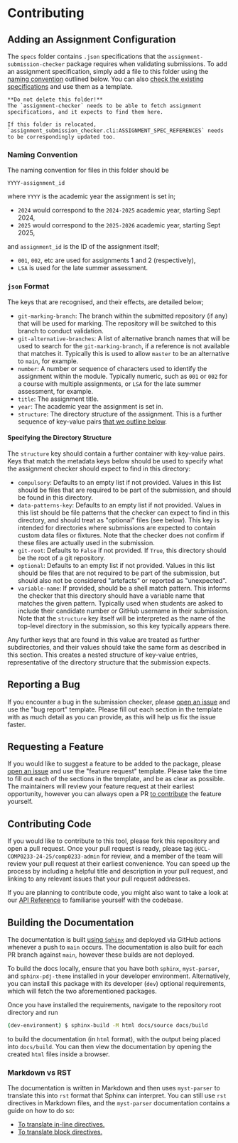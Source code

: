 # Contributing

[current-specs-folder]: https://github.com/UCL-COMP0233-24-25/assignment-submission-checker/tree/main/specs
[repo-issues]: https://github.com/UCL-COMP0233-24-25/assignment-submission-checker/issues
[sphinx]: https://www.sphinx-doc.org/en/master/

## Adding an Assignment Configuration

The `specs` folder contains `.json` specifications that the `assignment-submission-checker` package requires when validating submissions.
To add an assignment specification, simply add a file to this folder using the [naming convention](#naming-convention) outlined below.
You can also [check the existing specifications][current-specs-folder] and use them as a template.

```{danger}
**Do not delete this folder!**
The `assignment-checker` needs to be able to fetch assignment specifications, and it expects to find them here.

If this folder is relocated, `assignment_submission_checker.cli:ASSIGNMENT_SPEC_REFERENCES` needs to be correspondingly updated too.
```

### Naming Convention

The naming convention for files in this folder should be

`YYYY-assignment_id`

where `YYYY` is the academic year the assignment is set in;

- `2024` would correspond to the `2024-2025` academic year, starting Sept 2024,
- `2025` would correspond to the `2025-2026` academic year, starting Sept 2025,

and `assignment_id` is the ID of the assignment itself;

- `001`, `002`, etc are used for assignments 1 and 2 (respectively),
- `LSA` is used for the late summer assessment.

### `json` Format

The keys that are recognised, and their effects, are detailed below;

- `git-marking-branch`: The branch within the submitted repository (if any) that will be used for marking. The repository will be switched to this branch to conduct validation.
- `git-alternative-branches`: A list of alternative branch names that will be used to search for the `git-marking-branch`, if a reference is not available that matches it. Typically this is used to allow `master` to be an alternative to `main`, for example.
- `number`: A number or sequence of characters used to identify the assignment within the module. Typically numeric, such as `001` or `002` for a course with multiple assignments, or `LSA` for the late summer assessment, for example.
- `title`: The assignment title.
- `year`: The academic year the assignment is set in.
- `structure`: The directory structure of the assignment. This is a further sequence of key-value pairs [that we outline below](#specifying-the-directory-structure).

#### Specifying the Directory Structure

The `structure` key should contain a further container with key-value pairs.
Keys that match the metadata keys below should be used to specify what the assignment checker should expect to find in this directory:

- `compulsory`: Defaults to an empty list if not provided. Values in this list should be files that are required to be part of the submission, and should be found in this directory.
- `data-patterns-key`: Defaults to an empty list if not provided. Values in this list should be file patterns that the checker can expect to find in this directory, and should treat as "optional" files (see below). This key is intended for directories where submissions are expected to contain custom data files or fixtures. Note that the checker does not confirm if these files are actually used in the submission.
- `git-root`: Defaults to `False` if not provided. If `True`, this directory should be the root of a git repository.
- `optional`: Defaults to an empty list if not provided. Values in this list should be files that are not required to be part of the submission, but should also not be considered "artefacts" or reported as "unexpected".
- `variable-name`: If provided, should be a shell match pattern. This informs the checker that this directory should have a variable name that matches the given pattern. Typically used when students are asked to include their candidate number or GitHub username in their submission. Note that the `structure` key itself will be interpreted as the name of the top-level directory in the submission, so this key typically appears there.

Any further keys that are found in this value are treated as further subdirectories, and their values should take the same form as described in this section.
This creates a nested structure of key-value entries, representative of the directory structure that the submission expects.

## Reporting a Bug

If you encounter a bug in the submission checker, please [open an issue][repo-issues] and use the "bug report" template.
Please fill out each section in the template with as much detail as you can provide, as this will help us fix the issue faster.

## Requesting a Feature

If you would like to suggest a feature to be added to the package, please [open an issue][repo-issues] and use the "feature request" template.
Please take the time to fill out each of the sections in the template, and be as clear as possible.
The maintainers will review your feature request at their earliest opportunity, however you can always open a PR [to contribute](#contributing-code) the feature yourself.

## Contributing Code

If you would like to contribute to this tool, please fork this repository and open a pull request.
Once your pull request is ready, please tag `@UCL-COMP0233-24-25/comp0233-admin` for review, and a member of the team will review your pull request at their earliest convenience.
You can speed up the process by including a helpful title and description in your pull request, and linking to any relevant issues that your pull request addresses.

If you are planning to contribute code, you might also want to take a look at our [API Reference](./api.md) to familiarise yourself with the codebase.

## Building the Documentation

The documentation is built [using `Sphinx`][sphinx] and deployed via GitHub actions whenever a push to `main` occurs.
The documentation is also built for each PR branch against `main`, however these builds are not deployed.

To build the docs locally, ensure that you have both `sphinx`, `myst-parser`, and `sphinx-pdj-theme` installed in your developer environment.
Alternatively, you can install this package with its developer (`dev`) optional requirements, which will fetch the two aforementioned packages.

Once you have installed the requirements, navigate to the repository root directory and run

```bash
(dev-environment) $ sphinx-build -M html docs/source docs/build
```

to build the documentation (in `html` format), with the output being placed into `docs/build`.
You can then view the documentation by opening the created `html` files inside a browser.

### Markdown vs RST

The documentation is written in Markdown and then uses `myst-parser` to translate this into `rst` format that Sphinx can interpret.
You can still use `rst` directives in Markdown files, and the `myst-parser` documentation contains a guide on how to do so:

- [To translate in-line directives.](https://myst-parser.readthedocs.io/en/latest/syntax/roles-and-directives.html#roles-an-in-line-extension-point)
- [To translate block directives.](https://myst-parser.readthedocs.io/en/latest/syntax/roles-and-directives.html#directives-a-block-level-extension-point)

